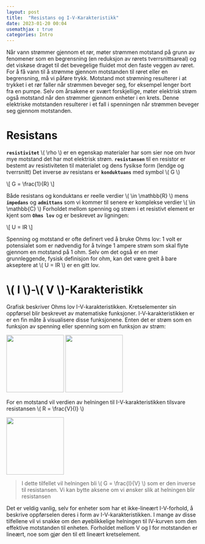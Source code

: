 ```yaml
---
layout: post
title:  "Resistans og I-V-Karakteristikk"
date: 2023-01-20 00:04
usemathjax : true
categories: Intro
---
```


Når vann strømmer gjennom et rør, møter strømmen motstand på grunn av fenomener som en begrensning (en reduksjon av rørets tverrsnittsareal) og det viskøse draget til det bevegelige fluidet mot den faste veggen av røret. For å få vann til å strømme gjennom motstanden til røret eller en begrensning, må vi påføre trykk. Motstand mot strømning resulterer i at trykket i et rør faller når strømmen beveger seg, for eksempel lenger bort fra en pumpe.
Selv om årsakene er svært forskjellige, møter elektrisk strøm også motstand når den strømmer gjennom enheter i en krets. Denne elektriske motstanden resulterer i et fall i spenningen når strømmen beveger seg gjennom motstanden.

# Resistans

**`resistivitet`** \\( \rho \\) er en egenskap materialer har som sier noe om hvor mye motstand det har mot elektrisk strøm.
**`resistansen`** til en resistor er bestemt av resistiviteten til materialet og dens fysikse form (lendge og tverrsnitt)
Det inverse av resistans er **`konduktuans`** med symbol \\( G \\)

\\[ G = \frac{1}{R} \\]

Både resistans og konduktans er reelle verdier \\( \in \mathbb{R} \\) mens **`impedans`** og **`admittans`** som vi kommer til senere er komplekse verdier \\( \in \mathbb{C} \\)
Forholdet mellom spenning og strøm i et resistivt element er kjent som **`Ohms lov`** og er beskrevet av ligningen:

\\[ U = IR \\]

Spenning og motstand er ofte definert ved å bruke Ohms lov: 1 volt er potensialet som er nødvendig for å tvinge 1 ampere
strøm som skal flyte gjennom en motstand på 1 ohm. Selv om det også er en mer grunnleggende,
fysisk definisjon for ohm, kan det være greit å bare akseptere at \\( U = IR \\) er en gitt lov.

# \\( I \\)-\\( V \\)-Karakteristikk
Grafisk beskriver Ohms lov I-V-karakteristikken. Kretselementer sin oppførsel blir beskrevet av matematiske funksjoner. I-V-karakteristikken er er en fin måte å visualisere disse funksjonene. Enten det er strøm som en funksjon av spenning eller spenning som en funksjon av strøm:

<div class="centerimg">
<img class="centerimg" src="{{site.baseurl}}/assets/img/IV.svg" height="150px">
<img class="centerimg" src="{{site.baseurl}}/assets/img/IV2.svg" height="150px">
</div>

For en motstand vil verdien av helningen til I-V-karakteristikken tilsvare resistansen \\( R = \frac{V}{I} \\)

<div class="centerimg">
<img class="centerimg" src="{{site.baseurl}}/assets/img/IVres.svg" height="150px">
</div>

> I dette tilfellet vil helningen bli \\( G = \frac{I}{V} \\) som er den inverse til resistansen. Vi kan bytte aksene om vi ønsker slik at helningen blir resistansen

Det er veldig vanlig, selv for enheter som har et ikke-lineært I-V-forhold, å beskrive oppførselen deres i form av I-V-karakteristikken. I mange av disse tilfellene vil vi snakke om den øyeblikkelige helningen til IV-kurven som den effektive motstanden til enheten. Forholdet mellom V og I for motstanden er lineært, noe som gjør den til ett lineært kretselement.
